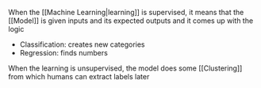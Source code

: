 When the [[Machine Learning|learning]] is supervised, it means that the [[Model]] is given inputs and its expected outputs and it comes up with the logic

- Classification: creates new categories
- Regression: finds numbers

When the learning is unsupervised, the model does some [[Clustering]] from which humans can extract labels later
